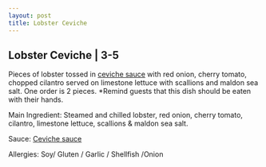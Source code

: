 ```yaml
---
layout: post
title: Lobster Ceviche
---
```


## Lobster Ceviche | 3-5

Pieces of lobster tossed in [ceviche sauce](../sauces/ceviche-sauce.md) with red
onion, cherry tomato, chopped cilantro served on limestone lettuce with scallions and maldon sea salt. One order is 2 pieces. *Remind guests that this dish should be eaten with their hands.

Main Ingredient: Steamed and chilled lobster, red onion, cherry tomato, cilantro, limestone lettuce, scallions & maldon sea salt.

Sauce: [Ceviche sauce](../sauces/ceviche-sauce.md)

Allergies: Soy/ Gluten / Garlic / Shellfish /Onion